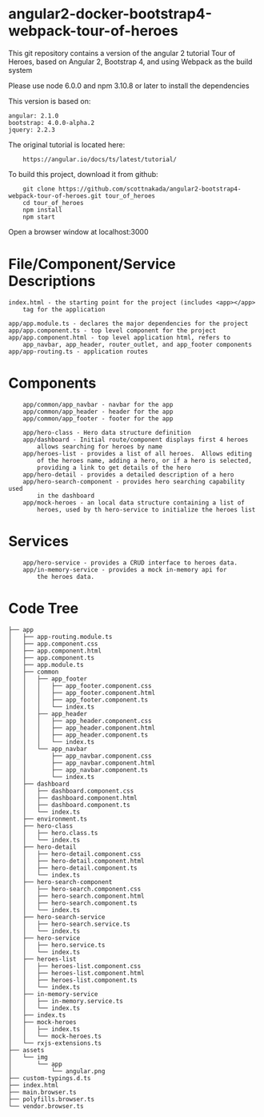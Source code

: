# angular2-docker-bootstrap4-webpack-tour-of-heroes

This git repository contains a version of the angular 2 tutorial
Tour of Heroes, based on Angular 2, Bootstrap 4, and using
Webpack as the build system

Please use node 6.0.0 and npm 3.10.8 or later to install
the dependencies

This version is based on:
```
angular: 2.1.0
bootstrap: 4.0.0-alpha.2
jquery: 2.2.3
```

The original tutorial is located here:
```
    https://angular.io/docs/ts/latest/tutorial/
```    

To build this project, download it from github:
```
    git clone https://github.com/scottnakada/angular2-bootstrap4-webpack-tour-of-heroes.git tour_of_heroes
    cd tour_of_heroes
    npm install
    npm start
```    
Open a browser window at localhost:3000
    
File/Component/Service Descriptions
===================================
```
index.html - the starting point for the project (includes <app></app>
    tag for the application

app/app.module.ts - declares the major dependencies for the project
app/app.component.ts - top level component for the project
app/app.component.html - top level application html, refers to
    app_navbar, app_header, router_outlet, and app_footer components
app/app-routing.ts - application routes
```

Components
==========
```
    app/common/app_navbar - navbar for the app
    app/common/app_header - header for the app
    app/common/app_footer - footer for the app
    
    app/hero-class - Hero data structure definition
    app/dashboard - Initial route/component displays first 4 heroes
        allows searching for heroes by name
    app/heroes-list - provides a list of all heroes.  Allows editing
        of the heroes name, adding a hero, or if a hero is selected,
        providing a link to get details of the hero
    app/hero-detail - provides a detailed description of a hero
    app/hero-search-component - provides hero searching capability used
        in the dashboard
    app/mock-heroes - an local data structure containing a list of
        heroes, used by th hero-service to initialize the heroes list
```

Services
========
```
    app/hero-service - provides a CRUD interface to heroes data.
    app/in-memory-service - provides a mock in-memory api for
        the heroes data.
```

Code Tree
=========
```
├── app
│   ├── app-routing.module.ts
│   ├── app.component.css
│   ├── app.component.html
│   ├── app.component.ts
│   ├── app.module.ts
│   ├── common
│   │   ├── app_footer
│   │   │   ├── app_footer.component.css
│   │   │   ├── app_footer.component.html
│   │   │   ├── app_footer.component.ts
│   │   │   └── index.ts
│   │   ├── app_header
│   │   │   ├── app_header.component.css
│   │   │   ├── app_header.component.html
│   │   │   ├── app_header.component.ts
│   │   │   └── index.ts
│   │   └── app_navbar
│   │       ├── app_navbar.component.css
│   │       ├── app_navbar.component.html
│   │       ├── app_navbar.component.ts
│   │       └── index.ts
│   ├── dashboard
│   │   ├── dashboard.component.css
│   │   ├── dashboard.component.html
│   │   ├── dashboard.component.ts
│   │   └── index.ts
│   ├── environment.ts
│   ├── hero-class
│   │   ├── hero.class.ts
│   │   └── index.ts
│   ├── hero-detail
│   │   ├── hero-detail.component.css
│   │   ├── hero-detail.component.html
│   │   ├── hero-detail.component.ts
│   │   └── index.ts
│   ├── hero-search-component
│   │   ├── hero-search.component.css
│   │   ├── hero-search.component.html
│   │   ├── hero-search.component.ts
│   │   └── index.ts
│   ├── hero-search-service
│   │   ├── hero-search.service.ts
│   │   └── index.ts
│   ├── hero-service
│   │   ├── hero.service.ts
│   │   └── index.ts
│   ├── heroes-list
│   │   ├── heroes-list.component.css
│   │   ├── heroes-list.component.html
│   │   ├── heroes-list.component.ts
│   │   └── index.ts
│   ├── in-memory-service
│   │   ├── in-memory.service.ts
│   │   └── index.ts
│   ├── index.ts
│   ├── mock-heroes
│   │   ├── index.ts
│   │   └── mock-heroes.ts
│   └── rxjs-extensions.ts
├── assets
│   └── img
│       └── app
│           └── angular.png
├── custom-typings.d.ts
├── index.html
├── main.browser.ts
├── polyfills.browser.ts
└── vendor.browser.ts
```
